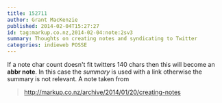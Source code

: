 ```yaml
---
title: 152711
author: Grant MacKenzie
published: 2014-02-04T15:27:27
id: tag:markup.co.nz,2014-02-04:note:2sv3
summary: Thoughts on creating notes and syndicating to Twitter
categories: indieweb POSSE
---
```


If a note char count doesn't fit twitters 140 chars then this will become an
**abbr note**. In this case the *summary* is used with a link otherwise the
summary is not relevant.
A note taken from
> http://markup.co.nz/archive/2014/01/20/creating-notes


